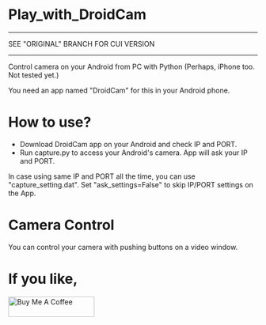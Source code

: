 # Play_with_DroidCam
***
SEE "ORIGINAL" BRANCH FOR CUI VERSION
***


Control camera on your Android from PC with Python
(Perhaps, iPhone too. Not tested yet.)


You need an app named "DroidCam" for this in your Android phone.

# How to use?
* Download DroidCam app on your Android and check IP and PORT.
* Run capture.py to access your Android's camera. App will ask your IP and PORT.


In case using same IP and PORT all the time, you can use "capture_setting.dat".
Set "ask_settings=False" to skip IP/PORT settings on the App.


# Camera Control
You can control your camera with pushing buttons on a video window.


# If you like,
<a href="https://www.buymeacoffee.com/aiueoabc" target="_blank"><img src="https://cdn.buymeacoffee.com/buttons/default-orange.png" alt="Buy Me A Coffee" height="41" width="174"></a>
